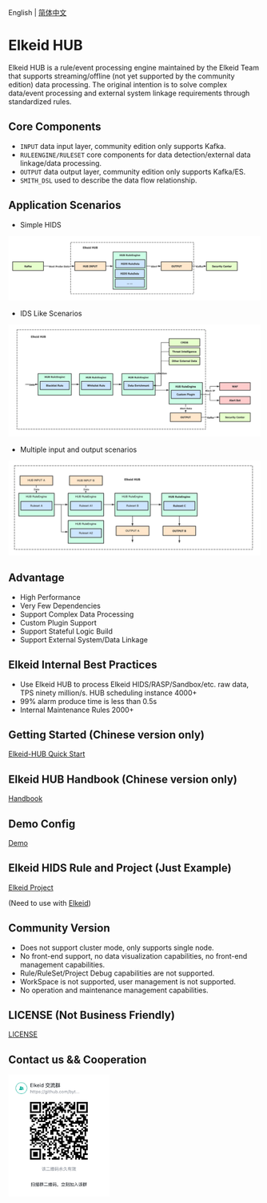English | [简体中文](README-zh_CN.md)

# Elkeid HUB
Elkeid HUB is a rule/event processing engine maintained by the Elkeid Team that supports streaming/offline (not yet supported by the community edition) data processing. The original intention is to solve complex data/event processing and external system linkage requirements through standardized rules.

## Core Components
* `INPUT` data input layer, community edition only supports Kafka.
* `RULEENGINE/RULESET` core components for data detection/external data linkage/data processing.
* `OUTPUT` data output layer, community edition only supports Kafka/ES.
* `SMITH_DSL` used to describe the data flow relationship.


## Application Scenarios

* Simple HIDS
<img src="example_hids.png"/>

* IDS Like Scenarios
<img src="example_ids.png"/>

* Multiple input and output scenarios
<img src="example_complex.png"/>


## Advantage
* High Performance
* Very Few Dependencies
* Support Complex Data Processing
* Custom Plugin Support
* Support Stateful Logic Build
* Support External System/Data Linkage

## Elkeid Internal Best Practices
* Use Elkeid HUB to process Elkeid HIDS/RASP/Sandbox/etc. raw data, TPS ninety million/s. HUB scheduling instance 4000+
* 99% alarm produce time is less than 0.5s
* Internal Maintenance Rules 2000+


## Getting Started (Chinese version only)
[Elkeid-HUB Quick Start](docs/quick_start/quick_start.md)

## Elkeid HUB Handbook (Chinese version only)
[Handbook](docs/handbook/handbook.md)

## Demo Config
[Demo](config/demo)

## Elkeid HIDS Rule and Project (Just Example)
[Elkeid Project](config/elkeid_hids)

(Need to use with [Elkeid](https://github.com/bytedance/Elkeid))

## Community Version
* Does not support cluster mode, only supports single node.
* No front-end support, no data visualization capabilities, no front-end management capabilities.
* Rule/RuleSet/Project Debug capabilities are not supported.
* WorkSpace is not supported, user management is not supported.
* No operation and maintenance management capabilities.

## LICENSE (Not Business Friendly)
[LICENSE](LICENSE)

## Contact us && Cooperation
<img src="./Lark.png" width="40%" style="float:left;"/>